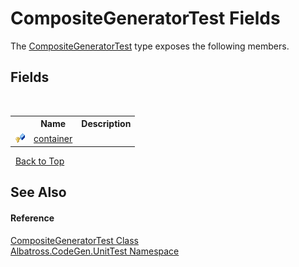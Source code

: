 # CompositeGeneratorTest Fields
 

The <a href="3EB7C71E.md">CompositeGeneratorTest</a> type exposes the following members.


## Fields
&nbsp;<table><tr><th></th><th>Name</th><th>Description</th></tr><tr><td>![Protected field](media/protfield.gif "Protected field")</td><td><a href="4FD8A03A.md">container</a></td><td /></tr></table>&nbsp;
<a href="#compositegeneratortest-fields">Back to Top</a>

## See Also


#### Reference
<a href="3EB7C71E.md">CompositeGeneratorTest Class</a><br /><a href="56BAD780.md">Albatross.CodeGen.UnitTest Namespace</a><br />